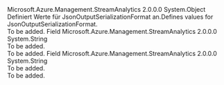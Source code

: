 <Type Name="JsonOutputSerializationFormat" FullName="Microsoft.Azure.Management.StreamAnalytics.Models.JsonOutputSerializationFormat">
  <TypeSignature Language="C#" Value="public static class JsonOutputSerializationFormat" />
  <TypeSignature Language="ILAsm" Value=".class public auto ansi abstract sealed beforefieldinit JsonOutputSerializationFormat extends System.Object" />
  <TypeSignature Language="DocId" Value="T:Microsoft.Azure.Management.StreamAnalytics.Models.JsonOutputSerializationFormat" />
  <TypeSignature Language="VB.NET" Value="Public Class JsonOutputSerializationFormat" />
  <TypeSignature Language="F#" Value="type JsonOutputSerializationFormat = class" />
  <AssemblyInfo>
    <AssemblyName>Microsoft.Azure.Management.StreamAnalytics</AssemblyName>
    <AssemblyVersion>2.0.0.0</AssemblyVersion>
  </AssemblyInfo>
  <Base>
    <BaseTypeName>System.Object</BaseTypeName>
  </Base>
  <Interfaces />
  <Docs>
    <summary>
            <span data-ttu-id="8ec96-101">Definiert Werte für JsonOutputSerializationFormat an.</span><span class="sxs-lookup"><span data-stu-id="8ec96-101">Defines values for JsonOutputSerializationFormat.</span></span>
            </summary>
    <remarks>To be added.</remarks>
  </Docs>
  <Members>
    <Member MemberName="Array">
      <MemberSignature Language="C#" Value="public const string Array;" />
      <MemberSignature Language="ILAsm" Value=".field public static literal string Array" />
      <MemberSignature Language="DocId" Value="F:Microsoft.Azure.Management.StreamAnalytics.Models.JsonOutputSerializationFormat.Array" />
      <MemberSignature Language="VB.NET" Value="Public Const Array As String " />
      <MemberSignature Language="F#" Value="val mutable Array : string" Usage="Microsoft.Azure.Management.StreamAnalytics.Models.JsonOutputSerializationFormat.Array" />
      <MemberType>Field</MemberType>
      <AssemblyInfo>
        <AssemblyName>Microsoft.Azure.Management.StreamAnalytics</AssemblyName>
        <AssemblyVersion>2.0.0.0</AssemblyVersion>
      </AssemblyInfo>
      <ReturnValue>
        <ReturnType>System.String</ReturnType>
      </ReturnValue>
      <Docs>
        <summary>To be added.</summary>
        <remarks>To be added.</remarks>
      </Docs>
    </Member>
    <Member MemberName="LineSeparated">
      <MemberSignature Language="C#" Value="public const string LineSeparated;" />
      <MemberSignature Language="ILAsm" Value=".field public static literal string LineSeparated" />
      <MemberSignature Language="DocId" Value="F:Microsoft.Azure.Management.StreamAnalytics.Models.JsonOutputSerializationFormat.LineSeparated" />
      <MemberSignature Language="VB.NET" Value="Public Const LineSeparated As String " />
      <MemberSignature Language="F#" Value="val mutable LineSeparated : string" Usage="Microsoft.Azure.Management.StreamAnalytics.Models.JsonOutputSerializationFormat.LineSeparated" />
      <MemberType>Field</MemberType>
      <AssemblyInfo>
        <AssemblyName>Microsoft.Azure.Management.StreamAnalytics</AssemblyName>
        <AssemblyVersion>2.0.0.0</AssemblyVersion>
      </AssemblyInfo>
      <ReturnValue>
        <ReturnType>System.String</ReturnType>
      </ReturnValue>
      <Docs>
        <summary>To be added.</summary>
        <remarks>To be added.</remarks>
      </Docs>
    </Member>
  </Members>
</Type>